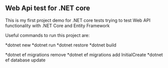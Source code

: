 ## Web Api test for .NET core

This is my first project demo for .NET core tests trying to test Web API functionality with .NET Core and Entity Framework

Useful commands to run this project are:

*dotnet new 
*dotnet run
*dotnet restore
*dotnet build

*dotnet ef migrations remove
*dotnet ef migrations add InitialCreate
*dotnet ef database update
